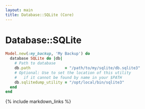 ```yaml
---
layout: main
title: Database::SQLite (Core)
---
```


Database::SQLite
===============

``` rb
Model.new(:my_backup, 'My Backup') do
  database SQLite do |db|
    # Path to database
    db.path               = "/path/to/my/sqlite/db.sqlite3"
    # Optional: Use to set the location of this utility
    #   if it cannot be found by name in your $PATH
    db.sqlitedump_utility = "/opt/local/bin/sqlite3"
  end
end
```

{% include markdown_links %}
